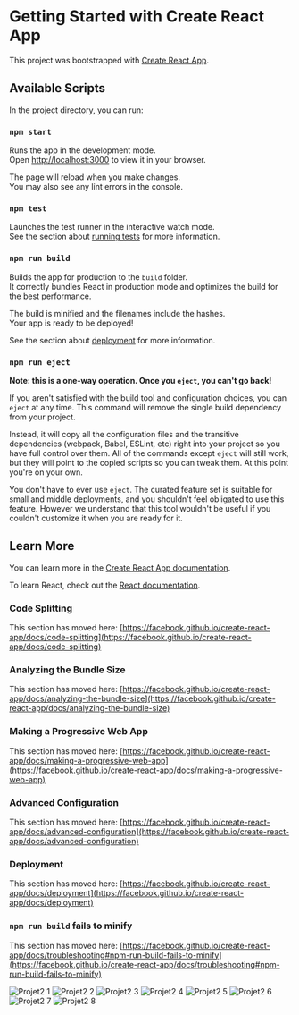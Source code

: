 # Getting Started with Create React App

This project was bootstrapped with [Create React App](https://github.com/facebook/create-react-app).

## Available Scripts

In the project directory, you can run:

### `npm start`

Runs the app in the development mode.\
Open [http://localhost:3000](http://localhost:3000) to view it in your browser.

The page will reload when you make changes.\
You may also see any lint errors in the console.

### `npm test`

Launches the test runner in the interactive watch mode.\
See the section about [running tests](https://facebook.github.io/create-react-app/docs/running-tests) for more information.

### `npm run build`

Builds the app for production to the `build` folder.\
It correctly bundles React in production mode and optimizes the build for the best performance.

The build is minified and the filenames include the hashes.\
Your app is ready to be deployed!

See the section about [deployment](https://facebook.github.io/create-react-app/docs/deployment) for more information.

### `npm run eject`

**Note: this is a one-way operation. Once you `eject`, you can't go back!**

If you aren't satisfied with the build tool and configuration choices, you can `eject` at any time. This command will remove the single build dependency from your project.

Instead, it will copy all the configuration files and the transitive dependencies (webpack, Babel, ESLint, etc) right into your project so you have full control over them. All of the commands except `eject` will still work, but they will point to the copied scripts so you can tweak them. At this point you're on your own.

You don't have to ever use `eject`. The curated feature set is suitable for small and middle deployments, and you shouldn't feel obligated to use this feature. However we understand that this tool wouldn't be useful if you couldn't customize it when you are ready for it.

## Learn More

You can learn more in the [Create React App documentation](https://facebook.github.io/create-react-app/docs/getting-started).

To learn React, check out the [React documentation](https://reactjs.org/).

### Code Splitting

This section has moved here: [https://facebook.github.io/create-react-app/docs/code-splitting](https://facebook.github.io/create-react-app/docs/code-splitting)

### Analyzing the Bundle Size

This section has moved here: [https://facebook.github.io/create-react-app/docs/analyzing-the-bundle-size](https://facebook.github.io/create-react-app/docs/analyzing-the-bundle-size)

### Making a Progressive Web App

This section has moved here: [https://facebook.github.io/create-react-app/docs/making-a-progressive-web-app](https://facebook.github.io/create-react-app/docs/making-a-progressive-web-app)

### Advanced Configuration

This section has moved here: [https://facebook.github.io/create-react-app/docs/advanced-configuration](https://facebook.github.io/create-react-app/docs/advanced-configuration)

### Deployment

This section has moved here: [https://facebook.github.io/create-react-app/docs/deployment](https://facebook.github.io/create-react-app/docs/deployment)

### `npm run build` fails to minify

This section has moved here: [https://facebook.github.io/create-react-app/docs/troubleshooting#npm-run-build-fails-to-minify](https://facebook.github.io/create-react-app/docs/troubleshooting#npm-run-build-fails-to-minify)

![Projet2 1](https://user-images.githubusercontent.com/114593307/219420152-17c2a5e0-aa85-49b9-a5af-9c8baee58c8c.png)
![Projet2 2](https://user-images.githubusercontent.com/114593307/219420171-b0ca53f9-55fc-4baf-9cc0-057e6c4fde16.png)
![Projet2 3](https://user-images.githubusercontent.com/114593307/219420185-74c020aa-2ddf-4b21-b78c-270b89a79fd7.png)
![Projet2 4](https://user-images.githubusercontent.com/114593307/219420192-9943e133-8c59-4704-9102-f1300235624b.png)
![Projet2 5](https://user-images.githubusercontent.com/114593307/219420205-4410b3dc-16b7-4e6c-9f1e-540ec0aa90bf.png)
![Projet2 6](https://user-images.githubusercontent.com/114593307/219420227-f9371616-48bb-44cf-bf99-471f52416ede.png)
![Projet2 7](https://user-images.githubusercontent.com/114593307/219420247-9a9d8cc1-aece-4ad9-a06d-86c68f2e18e6.png)
![Projet2 8](https://user-images.githubusercontent.com/114593307/219420270-d1d6af14-c8be-42be-863c-bbb30fd56663.png)

